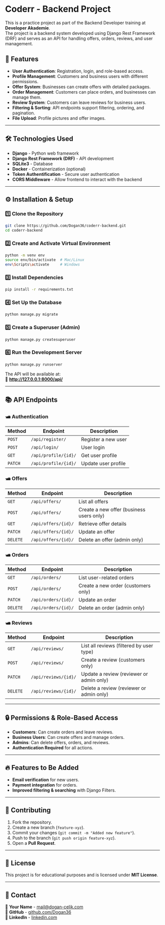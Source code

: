 # Coderr - Backend Project

This is a practice project as part of the Backend Developer training at **Developer Akademie**.  
The project is a backend system developed using Django Rest Framework (DRF) and serves as an API for handling offers, orders, reviews, and user management.

## 🚀 Features
- **User Authentication**: Registration, login, and role-based access.
- **Profile Management**: Customers and business users with different permissions.
- **Offer System**: Businesses can create offers with detailed packages.
- **Order Management**: Customers can place orders, and businesses can manage them.
- **Review System**: Customers can leave reviews for business users.
- **Filtering & Sorting**: API endpoints support filtering, ordering, and pagination.
- **File Upload**: Profile pictures and offer images.

---

## 🛠️ Technologies Used
- **Django** - Python web framework
- **Django Rest Framework (DRF)** - API development
- **SQLite3** - Database
- **Docker** - Containerization (optional)
- **Token Authentification** - Secure user authentication
- **CORS Middleware** - Allow frontend to interact with the backend

---

## ⚙️ Installation & Setup

### 1️⃣ **Clone the Repository**
```bash
git clone https://github.com/Dogan36/coderr-backend.git
cd coderr-backend
```

### 2️⃣ **Create and Activate Virtual Environment**
```bash
python -m venv env
source env/bin/activate  # Mac/Linux
env\Scripts\activate     # Windows
```

### 3️⃣ **Install Dependencies**
```bash
pip install -r requirements.txt
```

### 4️⃣ **Set Up the Database**
```bash
python manage.py migrate
```

### 5️⃣ **Create a Superuser (Admin)**
```bash
python manage.py createsuperuser
```

### 6️⃣ **Run the Development Server**
```bash
python manage.py runserver
```

The API will be available at:  
🔗 **http://127.0.0.1:8000/api/**

---

## 📚 API Endpoints

### 🛥️ **Authentication**
| Method | Endpoint | Description |
|--------|---------|------------|
| `POST` | `/api/register/` | Register a new user |
| `POST` | `/api/login/` | User login |
| `GET` | `/api/profile/{id}/` | Get user profile |
| `PATCH` | `/api/profile/{id}/` | Update user profile |

### 🛥️ **Offers**
| Method | Endpoint | Description |
|--------|---------|------------|
| `GET` | `/api/offers/` | List all offers |
| `POST` | `/api/offers/` | Create a new offer (business users only) |
| `GET` | `/api/offers/{id}/` | Retrieve offer details |
| `PATCH` | `/api/offers/{id}/` | Update an offer |
| `DELETE` | `/api/offers/{id}/` | Delete an offer (admin only) |

### 🛥️ **Orders**
| Method | Endpoint | Description |
|--------|---------|------------|
| `GET` | `/api/orders/` | List user-related orders |
| `POST` | `/api/orders/` | Create a new order (customers only) |
| `PATCH` | `/api/orders/{id}/` | Update an order |
| `DELETE` | `/api/orders/{id}/` | Delete an order (admin only) |

### 🛥️ **Reviews**
| Method | Endpoint | Description |
|--------|---------|------------|
| `GET` | `/api/reviews/` | List all reviews (filtered by user type) |
| `POST` | `/api/reviews/` | Create a review (customers only) |
| `PATCH` | `/api/reviews/{id}/` | Update a review (reviewer or admin only) |
| `DELETE` | `/api/reviews/{id}/` | Delete a review (reviewer or admin only) |

---

## 🔒 Permissions & Role-Based Access
- **Customers**: Can create orders and leave reviews.
- **Business Users**: Can create offers and manage orders.
- **Admins**: Can delete offers, orders, and reviews.
- **Authentication Required** for all actions.

---

## 🔥 Features to Be Added
- **Email verification** for new users.
- **Payment integration** for orders.
- **Improved filtering & searching** with Django Filters.

---

## 🤝 Contributing
1. Fork the repository.
2. Create a new branch (`feature-xyz`).
3. Commit your changes (`git commit -m "Added new feature"`).
4. Push to the branch (`git push origin feature-xyz`).
5. Open a **Pull Request**.

---

## 🐝 License
This project is for educational purposes and is licensed under **MIT License**.

---

## 📩 Contact
📧 **Your Name** - [mail@dogan-celik.com](mailto:mail@dogan-celik.com)  
🔗 **GitHub** - [github.com/Dogan36](https://github.com/Dogan36)  
🔗 **LinkedIn** - [linkedin.com](https://linkedin.com/in/doğan-çelik-29a412235)
```

